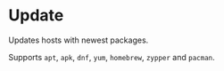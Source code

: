 # Update

Updates hosts with newest packages.

Supports `apt`, `apk`, `dnf`, `yum`, `homebrew`, `zypper` and `pacman`.
